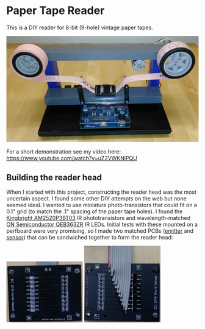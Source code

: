 # Paper Tape Reader

This is a DIY reader for 8-bit (9-hole) vintage paper tapes.

![FullPicture](/images/FullPicture.jpg)

For a short demonstration see my video here:
https://www.youtube.com/watch?v=uZ2VWKNlPQU

## Building the reader head

When I started with this project, constructing the reader head was
the most uncertain aspect. I found some other DIY attempts on the web
but none seemed ideal. I wanted to use miniature photo-transistors that
could fit on a 0.1" grid (to match the .1" spacing of the paper tape holes).
I found the [Kingbright AM2520P3BT03](https://www.digikey.com/product-detail/en/kingbright/AM2520P3BT03/754-2338-1-ND/9647017)
IR phototransistors and wavelength-matched 
[ON Semiconductor QEB363ZR](https://www.digikey.com/product-detail/en/on-semiconductor/QEB363ZR/QEB363ZRCT-ND/3479521)
IR LEDs. Initial tests with these mounted on a perfboard were very promising,
so I made two matched PCBs ([emitter](schematics/readerhead-emitter-pcb.pdf) 
and [sensor](schematics/readerhead-sensor-pcb.pdf)) that can be sandwiched together
to form the reader head:

<img src="images/ReaderHeadTop.jpg" width="200"> <img src="images/ReaderHeadBottom.jpg" width="200">

